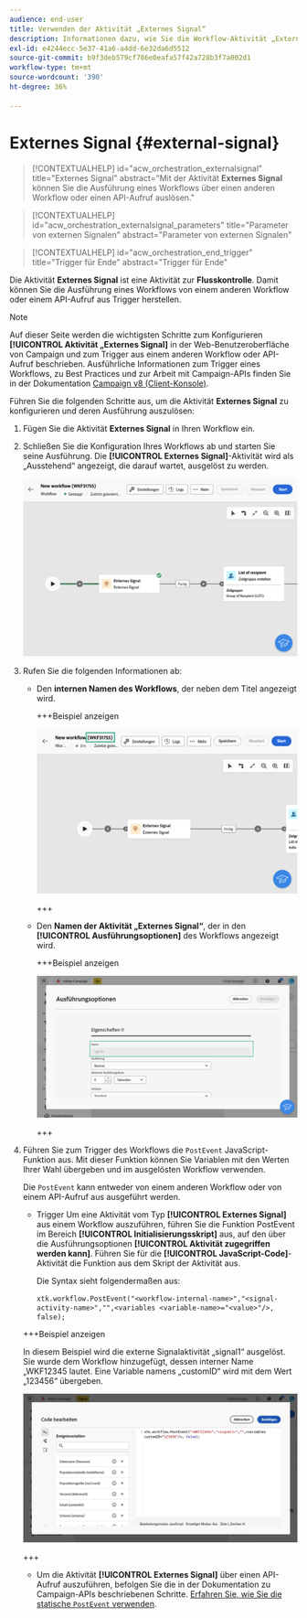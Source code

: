 ```yaml
---
audience: end-user
title: Verwenden der Aktivität „Externes Signal“
description: Informationen dazu, wie Sie die Workflow-Aktivität „Externes Signal“ verwenden
exl-id: e4244ecc-5e37-41a6-a4dd-6e32da6d5512
source-git-commit: b9f3deb579cf786e0eafa57f42a728b3f7a002d1
workflow-type: tm+mt
source-wordcount: '390'
ht-degree: 36%

---
```


# Externes Signal {#external-signal}

<!--External Signal End-->

>[!CONTEXTUALHELP]
>id="acw_orchestration_externalsignal"
>title="Externes Signal"
>abstract="Mit der Aktivität **Externes Signal** können Sie die Ausführung eines Workflows über einen anderen Workflow oder einen API-Aufruf auslösen."

>[!CONTEXTUALHELP]
>id="acw_orchestration_externalsignal_parameters"
>title="Parameter von externen Signalen"
>abstract="Parameter von externen Signalen"

>[!CONTEXTUALHELP]
>id="acw_orchestration_end_trigger"
>title="Trigger für Ende"
>abstract="Trigger für Ende"

Die Aktivität **Externes Signal** ist eine Aktivität zur **Flusskontrolle**. Damit können Sie die Ausführung eines Workflows von einem anderen Workflow oder einem API-Aufruf aus Trigger herstellen.

>[!NOTE]
>
>Auf dieser Seite werden die wichtigsten Schritte zum Konfigurieren **[!UICONTROL Aktivität „Externes Signal]** in der Web-Benutzeroberfläche von Campaign und zum Trigger aus einem anderen Workflow oder API-Aufruf beschrieben. Ausführliche Informationen zum Trigger eines Workflows, zu Best Practices und zur Arbeit mit Campaign-APIs finden Sie in der Dokumentation [Campaign v8 (Client-Konsole)](https://experienceleague.adobe.com/de/docs/campaign/automation/workflows/advanced-management/javascript-in-workflows#trigger-example).

Führen Sie die folgenden Schritte aus, um die Aktivität **Externes Signal** zu konfigurieren und deren Ausführung auszulösen:

1. Fügen Sie die Aktivität **Externes Signal** in Ihren Workflow ein.

1. Schließen Sie die Konfiguration Ihres Workflows ab und starten Sie seine Ausführung. Die **[!UICONTROL Externes Signal]**-Aktivität wird als „Ausstehend“ angezeigt, die darauf wartet, ausgelöst zu werden.

   ![Der Screenshot zeigt die Aktivität Externes Signal in einem ausstehenden Status.](../assets/external-signal-pending.png)

1. Rufen Sie die folgenden Informationen ab:

   * Den **internen Namen des Workflows**, der neben dem Titel angezeigt wird.

     +++Beispiel anzeigen

     ![Der Screenshot zeigt den internen Namen des Workflows neben seiner Beschriftung.](../assets/external-signal-workflow-name.png)

     +++

   * Den **Namen der Aktivität „Externes Signal“**, der in den **[!UICONTROL Ausführungsoptionen]** des Workflows angezeigt wird.

     +++Beispiel anzeigen

     ![Der Screenshot zeigt den Namen der Aktivität „Externes Signal“ in den Ausführungsoptionen.](../assets/external-signal-name.png)

     +++

1. Führen Sie zum Trigger des Workflows die `PostEvent` JavaScript-Funktion aus. Mit dieser Funktion können Sie Variablen mit den Werten Ihrer Wahl übergeben und im ausgelösten Workflow verwenden.

   Die `PostEvent` kann entweder von einem anderen Workflow oder von einem API-Aufruf aus ausgeführt werden.

   * Trigger Um eine Aktivität vom Typ **[!UICONTROL Externes Signal]** aus einem Workflow auszuführen, führen Sie die Funktion PostEvent im Bereich **[!UICONTROL Initialisierungsskript]** aus, auf den über die Ausführungsoptionen **[!UICONTROL Aktivität zugegriffen werden kann]**. Führen Sie für die **[!UICONTROL JavaScript-Code]**-Aktivität die Funktion aus dem Skript der Aktivität aus.

     Die Syntax sieht folgendermaßen aus:

     ```
     xtk.workflow.PostEvent("<workflow-internal-name>","<signal-activity-name>","",<variables <variable-name>="<value>"/>, false);
     ```

   +++Beispiel anzeigen

   In diesem Beispiel wird die externe Signalaktivität „signal1“ ausgelöst. Sie wurde dem Workflow hinzugefügt, dessen interner Name „WKF12345 lautet. Eine Variable namens „customID“ wird mit dem Wert „123456“ übergeben.

   ![Der Screenshot zeigt ein Beispiel für das Auslösen der Aktivität „Externes Signal“ mithilfe der PostEvent-Funktion.](../assets/external-signal-sample.png)

   +++

   * Um die Aktivität **[!UICONTROL Externes Signal]** über einen API-Aufruf auszuführen, befolgen Sie die in der Dokumentation zu Campaign-APIs beschriebenen Schritte. [Erfahren Sie, wie Sie die statische `PostEvent` verwenden](https://experienceleague.adobe.com/developer/campaign-api/api/sm-workflow-PostEvent.html?lang=de).